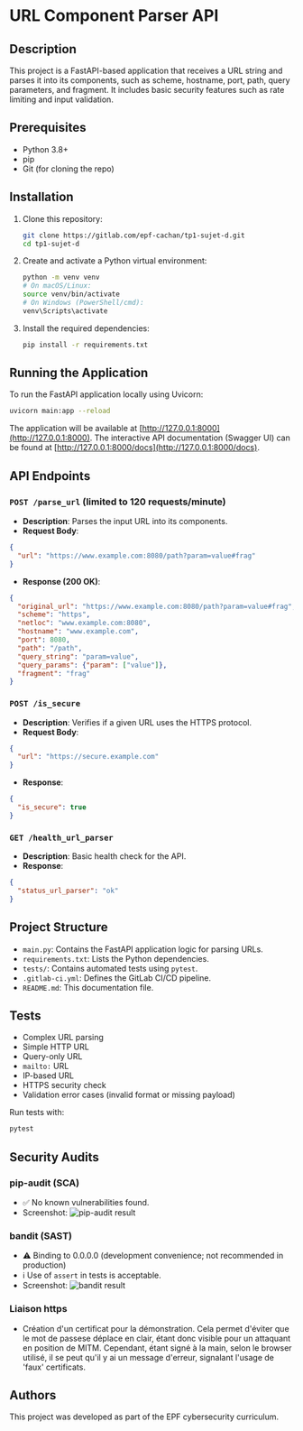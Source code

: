 # URL Component Parser API

## Description

This project is a FastAPI-based application that receives a URL string and parses it into its components, such as scheme, hostname, port, path, query parameters, and fragment. It includes basic security features such as rate limiting and input validation.

## Prerequisites

* Python 3.8+
* pip
* Git (for cloning the repo)

## Installation

1. Clone this repository:

   ```bash
   git clone https://gitlab.com/epf-cachan/tp1-sujet-d.git
   cd tp1-sujet-d
   ```
2. Create and activate a Python virtual environment:

   ```bash
   python -m venv venv
   # On macOS/Linux:
   source venv/bin/activate
   # On Windows (PowerShell/cmd):
   venv\Scripts\activate
   ```
3. Install the required dependencies:

   ```bash
   pip install -r requirements.txt
   ```

## Running the Application

To run the FastAPI application locally using Uvicorn:

```bash
uvicorn main:app --reload
```

The application will be available at [http://127.0.0.1:8000](http://127.0.0.1:8000). The interactive API documentation (Swagger UI) can be found at [http://127.0.0.1:8000/docs](http://127.0.0.1:8000/docs).

## API Endpoints

### `POST /parse_url` (limited to 120 requests/minute)

* **Description**: Parses the input URL into its components.
* **Request Body**:

```json
{
  "url": "https://www.example.com:8080/path?param=value#frag"
}
```

* **Response (200 OK)**:

```json
{
  "original_url": "https://www.example.com:8080/path?param=value#frag",
  "scheme": "https",
  "netloc": "www.example.com:8080",
  "hostname": "www.example.com",
  "port": 8080,
  "path": "/path",
  "query_string": "param=value",
  "query_params": {"param": ["value"]},
  "fragment": "frag"
}
```

### `POST /is_secure`

* **Description**: Verifies if a given URL uses the HTTPS protocol.
* **Request Body**:

```json
{
  "url": "https://secure.example.com"
}
```

* **Response**:

```json
{
  "is_secure": true
}
```

### `GET /health_url_parser`

* **Description**: Basic health check for the API.
* **Response**:

```json
{
  "status_url_parser": "ok"
}
```

## Project Structure

* `main.py`: Contains the FastAPI application logic for parsing URLs.
* `requirements.txt`: Lists the Python dependencies.
* `tests/`: Contains automated tests using `pytest`.
* `.gitlab-ci.yml`: Defines the GitLab CI/CD pipeline.
* `README.md`: This documentation file.

## Tests

* Complex URL parsing
* Simple HTTP URL
* Query-only URL
* `mailto:` URL
* IP-based URL
* HTTPS security check
* Validation error cases (invalid format or missing payload)

Run tests with:

```bash
pytest
```

## Security Audits

### pip-audit (SCA)

* ✅ No known vulnerabilities found.
* Screenshot:
  ![pip-audit result](./Capture%20d'écran%202025-05-19%20222537.png)

### bandit (SAST)

* ⚠️ Binding to 0.0.0.0 (development convenience; not recommended in production)
* ℹ️ Use of `assert` in tests is acceptable.
* Screenshot:
  ![bandit result](./Capture%20d'écran%202025-05-19%20222924.png)

### Liaison https

* Création d'un certificat pour la démonstration. Cela permet d'éviter que le mot de passese déplace en clair, étant donc visible pour un attaquant en position de MITM. 
Cependant, étant signé à la main, selon le browser utilisé, il se peut qu'il y ai un message d'erreur, signalant l'usage de 'faux' certificats.

## Authors

This project was developed as part of the EPF cybersecurity curriculum.
